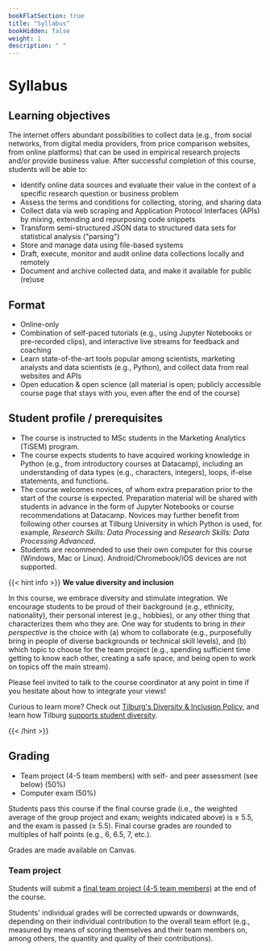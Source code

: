 ```yaml
---
bookFlatSection: true
title: "Syllabus"
bookHidden: false
weight: 1
description: " "
---
```


# Syllabus

## Learning objectives

The internet offers abundant possibilities to collect data (e.g., from social networks, from digital media providers, from price comparison websites, from online platforms) that can be used in empirical research projects and/or provide business value. After successful completion of this course, students will be able to:

-	Identify online data sources and evaluate their value in the context of a specific research question or business problem
- Assess the terms and conditions for collecting, storing, and sharing data
- Collect data via web scraping and Application Protocol Interfaces (APIs) by mixing, extending and repurposing code snippets
- Transform semi-structured JSON data to structured data sets for statistical analysis ("parsing")
- Store and manage data using file-based systems <!--and databases-->
- Draft, execute, monitor and audit online data collections locally and remotely
- Document and archive collected data, and make it available for public (re)use

## Format

- Online-only
- Combination of self-paced tutorials (e.g., using Jupyter Notebooks or pre-recorded clips), and interactive live streams for feedback and coaching
- Learn state-of-the-art tools popular among scientists, marketing analysts and data scientists (e.g., Python), and collect data from real websites and APIs
- Open education & open science (all material is open; publicly accessible course page that stays with you, even after the end of the course)

<!--, simulations, hackathon-->
<!-- work on VMs on AWS, code in SQL and R, compete on Kaggle, or work on own computer--; Coding Dojo student-=led analysis; while sharing screens-->

## Student profile / prerequisites

- The course is instructed to MSc students in the Marketing Analytics (TiSEM) program.
- The course expects students to have acquired working knowledge in Python (e.g., from introductory courses at Datacamp), including an understanding of data types (e.g., characters, integers), loops, if-else statements, and functions.
- The course welcomes novices, of whom extra preparation prior to the start of the course is expected. Preparation material will be shared with students in advance in the form of Jupyter Notebooks or course recommendations at Datacamp. Novices may further benefit from following other courses at Tilburg University in which Python is used, for example, *Research Skills: Data Processing* and *Research Skills: Data Processing Advanced*.
- Students are recommended to use their own computer for this course (Windows, Mac or Linux). Android/Chromebook/iOS devices are not supported.

<!--We will review the basics during induction week, but the pace will be very brisk.
-->

{{< hint info >}}
__We value diversity and inclusion__

In this course, we embrace diversity and stimulate integration. We encourage students to be proud of their background (e.g., ethnicity, nationality), their personal interest (e.g., hobbies), or any other thing that characterizes them who they are. One way for students to bring in *their perspective* is the choice with (a) whom to collaborate (e.g., purposefully bring in people of diverse backgrounds or technical skill levels), and (b) which topic to choose for the team project (e.g., spending sufficient time getting to know each other, creating a safe space, and being open to work on topics off the main stream).

Please feel invited to talk to the course coordinator at any point in time if you hesitate about how to integrate your views!

Curious to learn more? Check out [Tilburg's Diversity & Inclusion Policy](https://www.tilburguniversity.edu/about/working/gender-policy), and learn how Tilburg [supports student diversity](https://www.tilburguniversity.edu/students/studying/campus/diversity).

{{< /hint >}}

## Grading

- Team project (4-5 team members) with self- and peer assessment (see below) (50%)
- Computer exam (50%)

Students pass this course if the final course grade (i.e., the weighted average of the group project and exam; weights indicated above) is ≥ 5.5, and the exam is passed (≥ 5.5). Final course grades are rounded to multiples of half points (e.g., 6, 6.5, 7, etc.).

Grades are made available on Canvas.

### Team project

Students will submit a [final team project (4-5 team members)](project) at the end of the course.

Students' individual grades will be corrected upwards or downwards, depending on their individual contribution to the overall team effort (e.g., measured by means of scoring themselves and their team members on, among others, the quantity and quality of their contributions).
<!--
### Individual contribution to team project

Students individual contribution to the team project will be equal to the overall team grade, corrected upwards or downwards depending on
their effort. To measure effort, team members score themselves and their team members on, among others, the quantity and quality of their contributions.

{{< hint info >}}
__Calculation of individual contribution to team project__

1. Students score themselves and other team members on the following questions (answered on a scale between 1 = lowest, and 5 = highest)
  - How was the pro-active attitude of the student?
  - How was the student as a team player?
  - How was the sense of responsibility of the student?
  - How was the punctuality of the student with respect to internal deadlines?
  - How was the time and energy devoted of this student?
  - How was the quantity of the contribution of the student?
  - How was the quality of the contribution of the student?

2. Compute average score from (1) for each student within a team, across all questions. ("How did team members rate the focal student?")

3. Compute average team effort score, by averaging (within each team) the scores obtained in (2). ("What was the overall team effort?")

4. Compute students' self- and peer assessment score (`SPAscore`), by dividing each student's score by the team average. ("How did the student perform, relative to the overall team effort?"

5. Multiply the team project grade with the `SPAscore`, to arrive at the individual contribution to the team project.

{{< /hint >}}

### Share individual progress and learnings

Sharing one's progress and learnings in class is a crucial component of the course. Students can submit, during the course, their works for use in class or by other students.

Works encompass:
- material for use during a live stream (e.g., data availability assessments for projects),
- maintaining a public FAQ/blog sharing one's progress, and
- open science contribution in the form of PRs to GitHub.

Students receive a pass on this component for submitting at least one piece of work during the course, via Canvas.

-->
